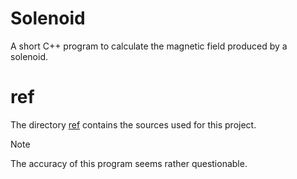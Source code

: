 # Solenoid

A short C++ program to calculate the magnetic field produced by a solenoid.

# ref

The directory [ref](./ref/) contains the sources used for this project.

> [!NOTE]
> The accuracy of this program seems rather questionable.
